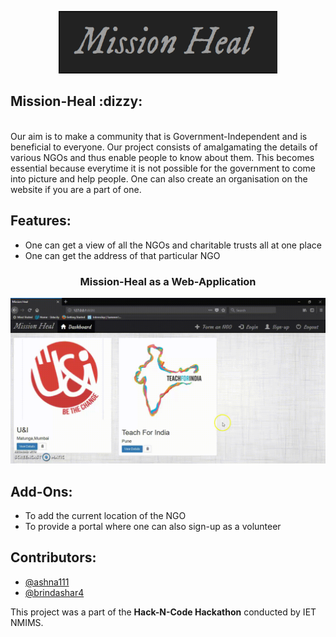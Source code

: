 <p align="center">
  <img src="./assets/Logo.PNG" alt="Mission-Heal" width="350px" height="100px"/>
</p>

<h2>Mission-Heal :dizzy:</h2>
<br/>
Our aim is to make a community that is Government-Independent and is beneficial to everyone. Our project consists of amalgamating the details of various NGOs and thus enable people to know about them. This becomes essential because everytime it is not possible for the government to come into picture and help people. One can also create an organisation on the website if you are a part of one. 

## Features:
* One can get a view of all the NGOs and charitable trusts all at one place
* One can get the address of that particular NGO

<h3 align="center">Mission-Heal as a Web-Application</h3>
<p align="center">
  <img src="./assets/Source.gif" alt="Web-app" width="800px" heigth="600px"/>
</p>

## Add-Ons:
* To add the current location of the NGO
* To provide a portal where one can also sign-up as a volunteer

## Contributors:
* [@ashna111](https://github.com/ashna111)
* [@brindashar4](https://github.com/brindashar4)

This project was a part of the **Hack-N-Code Hackathon** conducted by IET NMIMS.
